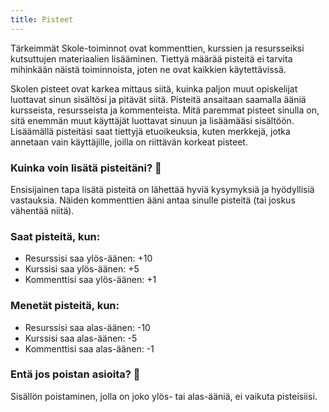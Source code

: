 ```yaml
---
title: Pisteet
---
```


Tärkeimmät Skole-toiminnot ovat kommenttien, kurssien ja resursseiksi kutsuttujen materiaalien lisääminen. Tiettyä määrää pisteitä ei tarvita mihinkään näistä toiminnoista, joten ne ovat kaikkien käytettävissä.

Skolen pisteet ovat karkea mittaus siitä, kuinka paljon muut opiskelijat luottavat sinun sisältösi ja pitävät siitä. Pisteitä ansaitaan saamalla ääniä kursseista, resursseista ja kommenteista. Mitä paremmat pisteet sinulla on, sitä enemmän muut käyttäjät luottavat sinuun ja lisäämääsi sisältöön. Lisäämällä pisteitäsi saat tiettyjä etuoikeuksia, kuten merkkejä, jotka annetaan vain käyttäjille, joilla on riittävän korkeat pisteet.

### Kuinka voin lisätä pisteitäni? 🤔

Ensisijainen tapa lisätä pisteitä on lähettää hyviä kysymyksiä ja hyödyllisiä vastauksia. Näiden kommenttien ääni antaa sinulle pisteitä (tai joskus vähentää niitä).

### Saat pisteitä, kun:

- Resurssisi saa ylös-äänen: +10
- Kurssisi saa ylös-äänen: +5
- Kommenttisi saa ylös-äänen: +1

### Menetät pisteitä, kun:

- Resurssisi saa alas-äänen: -10
- Kurssisi saa alas-äänen: -5
- Kommenttisi saa alas-äänen: -1

### Entä jos poistan asioita? 🧐

Sisällön poistaminen, jolla on joko ylös- tai alas-ääniä, ei vaikuta pisteisiisi.
